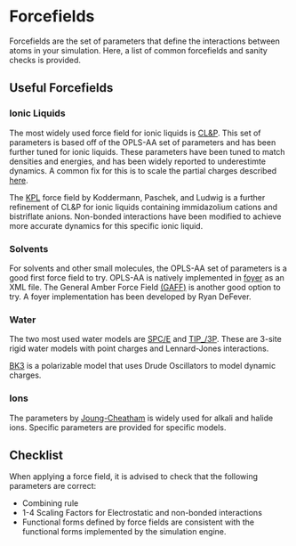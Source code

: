 # Forcefields

Forcefields are the set of parameters that define the interactions between atoms in your
simulation.  Here, a list of common forcefields and sanity checks is provided.

## Useful Forcefields

### Ionic Liquids
The most widely used force field for ionic liquids is
[CL&P](https://link.springer.com/article/10.1007/s00214-012-1129-7).  This set of parameters is
based off of the OPLS-AA set of parameters and has been further tuned for ionic liquids.  These
parameters have been tuned to match densities and energies, and has been widely reported to
underestimte dynamics.  A common fix for this is to scale the partial charges described
[here](https://pubs.rsc.org/en/content/articlelanding/2012/CP/c2cp23329k). 

The [KPL](10.1002/cphc.200700552) force field by Koddermann, Paschek, and Ludwig is a further
refinement of CL&P for ionic liquids containing immidazolium cations and bistriflate anions.
Non-bonded interactions have been modified to achieve more accurate dynamics for this specific
ionic liquid.

### Solvents
For solvents and other small molecules, the OPLS-AA set of parameters is a good first force field
to try.
OPLS-AA is natively implemented in [foyer](https://github.com/mosdef-hub/foyer.git) as an XML
file.
The General Amber Force Field [(GAFF)](https://github.com/rsdefever/antefoyer) is another good
option to try.  A foyer implementation has been developed by Ryan DeFever.

### Water
The two most used water models are [SPC/E](https://pubs.acs.org/doi/10.1021/j100308a038) and [TIP\_/3P](https://aip.scitation.org/doi/10.1063/1.445869).
These are 3-site rigid water models with point charges and Lennard-Jones interactions.

[BK3](http://marcello-sega.github.io/BK3-water-model/) is a polarizable model that uses Drude
Oscillators to model dynamic charges.

### Ions
The parameters by [Joung-Cheatham](https://pubs.acs.org/doi/10.1021/jp8001614) is widely used for alkali and halide ions.  Specific parameters are provided for specific models.

## Checklist
When applying a force field, it is advised to check that the following parameters are correct:
- Combining rule
- 1-4 Scaling Factors for Electrostatic and non-bonded interactions
- Functional forms defined by force fields are consistent with the functional forms implemented by
  the simulation engine.
